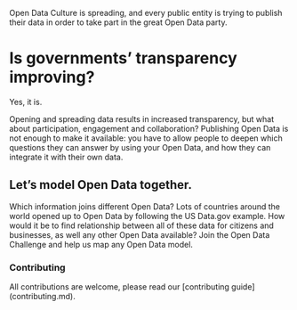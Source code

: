 Open Data Culture is spreading, and every public entity is trying to publish their data in order to take part in the great Open Data party. 

# Is governments’ transparency improving?

Yes, it is. 

Opening and spreading data results in increased transparency, but what about participation, engagement and collaboration? Publishing Open Data is not enough to make it available: you have to allow people to deepen which questions they can answer by using your Open Data, and how they can integrate it with their own data.

## Let’s model Open Data together.

Which information joins different Open Data? Lots of countries around the world opened up to Open Data by following the US Data.gov example. How would it be to find relationship between all of these data for citizens and businesses, as well any other Open Data available? Join the Open Data Challenge and help us map any Open Data model.

### Contributing

All contributions are welcome, please read our [contributing guide] (contributing.md).
